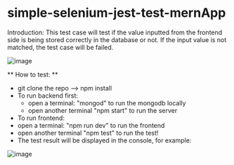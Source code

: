# simple-selenium-jest-test-mernApp
Introduction:
This test case will test if the value inputted from the frontend side is being stored correctly in the database or not. If the input value is not matched, the test case will be failed.

![image](https://github.com/RedMoon1177/simple-selenium-jest-test-mernApp/assets/112880506/03db21cb-b0ce-47cd-b622-1be634749e1f)

** How to test: **
- git clone the repo --> npm install
- To run backend first:
    - open a terminal: "mongod" to run the mongodb locally
    - open another terminal "npm start" to run the server
- To run frontend:
- open a terminal: "npm run dev" to run the frontend
- open another terminal "npm test" to run the test!
- The test result will be displayed in the console, for example:
  
![image](https://github.com/RedMoon1177/simple-selenium-jest-test-mernApp/assets/112880506/c46aee43-80b5-4f5b-957f-a9a2bed60d11)

